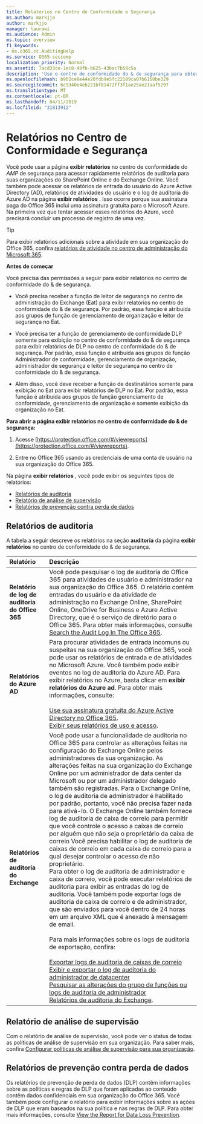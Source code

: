 ```yaml
---
title: Relatórios no Centro de Conformidade e Segurança
ms.author: markjjo
author: markjjo
manager: laurawi
ms.audience: Admin
ms.topic: overview
f1_keywords:
- ms.o365.cc.AuditingHelp
ms.service: O365-seccomp
localization_priority: Normal
ms.assetid: 7acd33ce-1ec8-49fb-b625-43bac7b58c5a
description: 'Use o centro de conformidade do & de segurança para obter vários relatórios para sua organização do SharePoint Online e do Exchange Online, além de relatórios do Azure Active Directory.  '
ms.openlocfilehash: b902ce8e44e20fdb9e5fc22189ca07b6168be329
ms.sourcegitcommit: 6c9340e4eb221bf81472ff3f1ae25ae21aaf5297
ms.translationtype: MT
ms.contentlocale: pt-BR
ms.lasthandoff: 04/11/2019
ms.locfileid: "31813912"
---
```

# <a name="reports-in-the-security--compliance-center"></a>Relatórios no Centro de Conformidade e Segurança

Você pode usar a página **exibir relatórios** no centro de conformidade do _AMP_ de segurança para acessar rapidamente relatórios de auditoria para suas organizações do SharePoint Online e do Exchange Online. Você também pode acessar os relatórios de entrada do usuário do Azure Active Directory (AD), relatórios de atividades do usuário e o log de auditoria do Azure AD na página **exibir relatórios** . Isso ocorre porque sua assinatura paga do Office 365 inclui uma assinatura gratuita para o Microsoft Azure. Na primeira vez que tentar acessar esses relatórios do Azure, você precisará concluir um processo de registro de uma vez. 
  
> [!TIP]
> Para exibir relatórios adicionais sobre a atividade em sua organização do Office 365, confira [relatórios de atividade no centro de administração do Microsoft 365](https://support.office.com/article/0d6dfb17-8582-4172-a9a9-aed798150263). 
  
 **Antes de começar**
  
Você precisa das permissões a seguir para exibir relatórios no centro de conformidade do & de segurança.
  
- Você precisa receber a função de leitor de segurança no centro de administração do Exchange (Eat) para exibir relatórios no centro de conformidade do & de segurança. Por padrão, essa função é atribuída aos grupos de função de gerenciamento de organização e leitor de segurança no Eat.
    
- Você precisa ter a função de gerenciamento de conformidade DLP somente para exibição no centro de conformidade do & de segurança para exibir relatórios de DLP no centro de conformidade do & de segurança. Por padrão, essa função é atribuída aos grupos de função Administrador de conformidade, gerenciamento de organização, administrador de segurança e leitor de segurança no centro de conformidade do & de segurança.

- Além disso, você deve receber a função de destinatários somente para exibição no Eat para exibir relatórios de DLP no Eat. Por padrão, essa função é atribuída aos grupos de função gerenciamento de conformidade, gerenciamento de organização e somente exibição da organização no Eat.
  
 **Para abrir a página exibir relatórios no centro de conformidade do & de segurança:**
  
1. Acesse [https://protection.office.com/#/viewreports](https://protection.office.com/#/viewreports).
    
2. Entre no Office 365 usando as credenciais de uma conta de usuário na sua organização do Office 365.
    
Na página **exibir relatórios** , você pode exibir os seguintes tipos de relatórios: 
  
- [Relatórios de auditoria](#auditing-reports)
- [Relatório de análise de supervisão](#supervisory-review-report)
- [Relatórios de prevenção contra perda de dados](#data-loss-prevention-reports)
    
## <a name="auditing-reports"></a>Relatórios de auditoria

A tabela a seguir descreve os relatórios na seção **auditoria** da página **exibir relatórios** no centro de conformidade do & de segurança. 
  
|**Relatório**|**Descrição**|
|:-----|:-----|
|**Relatório de log de auditoria do Office 365** <br/> |Você pode pesquisar o log de auditoria do Office 365 para atividades de usuário e administrador na sua organização do Office 365. O relatório contém entradas do usuário e da atividade de administração no Exchange Online, SharePoint Online, OneDrive for Business e Azure Active Directory, que é o serviço de diretório para o Office 365. Para obter mais informações, consulte [Search the Audit Log In The Office 365](search-the-audit-log-in-security-and-compliance.md).  <br/> |
|**Relatórios do Azure AD** <br/> |Para procurar atividades de entrada incomuns ou suspeitas na sua organização do Office 365, você pode usar os relatórios de entrada e de atividades no Microsoft Azure. Você também pode exibir eventos no log de auditoria do Azure AD. Para exibir relatórios no Azure, basta clicar em **exibir relatórios do Azure ad**. Para obter mais informações, consulte: <br/><br/>[Use sua assinatura gratuita do Azure Active Directory no Office 365](use-your-free-azure-ad-subscription-in-office-365.md). <br/> [Exibir seus relatórios de uso e acesso](http://go.microsoft.com/fwlink/p/?LinkId=506902).  <br/> |
|**Relatórios de auditoria do Exchange** <br/> | Você pode usar a funcionalidade de auditoria no Office 365 para controlar as alterações feitas na configuração do Exchange Online pelos administradores da sua organização. As alterações feitas na sua organização do Exchange Online por um administrador de data center da Microsoft ou por um administrador delegado também são registradas. Para o Exchange Online, o log de auditoria de administrador é habilitado por padrão, portanto, você não precisa fazer nada para ativá-lo. O Exchange Online também fornece log de auditoria de caixa de correio para permitir que você controle o acesso a caixas de correio por alguém que não seja o proprietário da caixa de correio Você precisa habilitar o log de auditoria de caixas de correio em cada caixa de correio para a qual desejar controlar o acesso de não proprietário.  <br/>  Para obter o log de auditoria de administrador e caixa de correio, você pode executar relatórios de auditoria para exibir as entradas do log de auditoria. Você também pode exportar logs de auditoria de caixa de correio e de administrador, que são enviados para você dentro de 24 horas em um arquivo XML que é anexado à mensagem de email. <br/><br/>Para mais informações sobre os logs de auditoria de exportação, confira:  <br/><br/> [Exportar logs de auditoria de caixas de correio](http://go.microsoft.com/fwlink/p/?LinkID=404104) <br/> [Exibir e exportar o log de auditoria do administrador de datacenter](http://go.microsoft.com/fwlink/p/?LinkId=404109) <br/> [Pesquisar as alterações do grupo de funções ou logs de auditoria de administrador](http://go.microsoft.com/fwlink/p/?LinkId=404105) <br/>   [Relatórios de auditoria do Exchange](http://go.microsoft.com/fwlink/p/?LinkID=395232).  <br/> |
   
## <a name="supervisory-review-report"></a>Relatório de análise de supervisão

Com o relatório de análise de supervisão, você pode ver o status de todas as políticas de análise de supervisão em sua organização. Para saber mais, confira [Configurar políticas de análise de supervisão para sua organização](configure-supervision-policies.md).
  
## <a name="data-loss-prevention-reports"></a>Relatórios de prevenção contra perda de dados

Os relatórios de prevenção de perda de dados (DLP) contêm informações sobre as políticas e regras de DLP que foram aplicadas ao conteúdo contêm dados confidenciais em sua organização do Office 365. Você também pode configurar o relatório para exibir informações sobre as ações de DLP que eram baseados na sua política e nas regras de DLP. Para obter mais informações, consulte [View the Report for Data Loss Prevention](view-the-dlp-reports.md).
